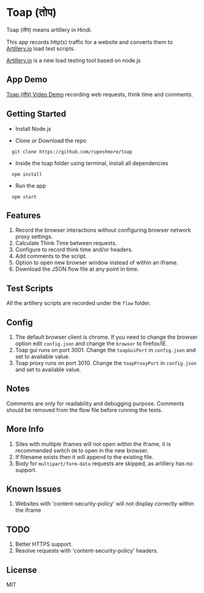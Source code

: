 # Toap (तोप)

Toap (तोप) means artillery in Hindi.

This app records http(s) traffic for a website and converts them to [Artillery.io](https://artillery.io/) load test scripts.

[Artillery.io](https://artillery.io/) is a new load testing tool based on node.js

## App Demo
[Toap (तोप) Video Demo](https://youtu.be/wpwDhpZSP8k) recording web requests, think time and comments.

## Getting Started
- Install Node.js

- Clone or Download the repo
```
  git clone https://github.com/rupeshmore/toap
```

- Inside the toap folder using terminal, install all dependencies
```
  npm install
```

- Run the app
```
  npm start
```

## Features
1. Record the browser interactions without configuring browser network proxy settings.
2. Calculate Think Time between requests.
3. Configure to record think time and/or headers.
4. Add comments to the script.
5. Option to open new browser window instead of within an iframe.
6. Download the JSON flow file at any point in time.

## Test Scripts
All the artillery scripts are recorded under the `flow` folder.

## Config
1. The default browser client is chrome. If you need to change the browser option edit `config.json` and change the `browser` to firefox/IE.
2. Toap gui runs on port 3001. Change the `toapGuiPort` in `config.json` and set to available value.
3. Toap proxy runs on port 3010. Change the `toapProxyPort` in `config.json` and set to available value.

## Notes
Comments are only for readability and debugging purpose. Comments should be removed from the flow file before running the tests.

## More Info
1. Sites with multiple iframes will not open within the iframe, it is recommended switch `ON` to open in the new browser.
2. If filename exists then it will append to the existing file.
3. Body for `multipart/form-data` requests are skipped, as artillery has no support.

## Known Issues
1. Websites with 'content-security-policy' will not display correctly within the iframe

## TODO
1. Better HTTPS support.
2. Resolve requests with 'content-security-policy' headers.

## License
MIT
